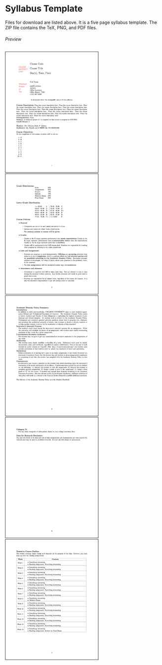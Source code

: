 # Syllabus Template

Files for download are listed above. It is a five page syllabus template. The ZIP file contains the TeX, PNG, and PDF files.

###### Preview
<img src = "pics/syllabus_template_p1.png" alt = "Syllabus Template" width="300" border="1" hspace="0" vspace="0">
<img src = "pics/syllabus_template_p2.png" alt = "Syllabus Template" width="300" border="1" hspace="0" vspace="0">
<img src = "pics/syllabus_template_p3.png" alt = "Syllabus Template" width="300" border="1" hspace="0" vspace="0">
<img src = "pics/syllabus_template_p4.png" alt = "Syllabus Template" width="300" border="1" hspace="0" vspace="0">
<img src = "pics/syllabus_template_p5.png" alt = "Syllabus Template" width="300" border="1" hspace="0" vspace="0">

